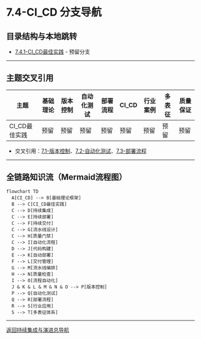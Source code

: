 # 7.4-CI_CD 分支导航

## 目录结构与本地跳转
- [7.4.1-CI_CD最佳实践](7.4.1-CI_CD最佳实践.md) - 预留分支

---

## 主题交叉引用
| 主题      | 基础理论 | 版本控制 | 自动化测试 | 部署流程 | CI_CD | 行业案例 | 多表征 | 质量保证 |
|-----------|----------|----------|------------|----------|-------|----------|--------|----------|
| CI_CD最佳实践| 预留 | 预留     | 预留       | 预留     | 预留  | 预留     | 预留   | 预留     |

- 交叉引用：[7.1-版本控制](../7.1-版本控制/README.md)、[7.2-自动化测试](../7.2-自动化测试/README.md)、[7.3-部署流程](../7.3-部署流程/README.md)

---

## 全链路知识流（Mermaid流程图）
```mermaid
flowchart TD
  A[CI_CD] --> B[基础理论框架]
  B --> C[CI_CD最佳实践]
  C --> D[持续集成]
  C --> E[持续部署]
  C --> F[持续交付]
  C --> G[流水线设计]
  C --> H[质量门禁]
  C --> I[自动化流程]
  D --> J[代码构建]
  E --> K[自动部署]
  F --> L[交付管理]
  G --> M[流水线编排]
  H --> N[质量检查]
  I --> O[流程自动化]
  J & K & L & M & N & O --> P[版本控制]
  P --> Q[自动化测试]
  Q --> R[部署流程]
  R --> S[行业应用]
  S --> T[多表征体系]
```

---

[返回持续集成与演进总导航](../README.md)
